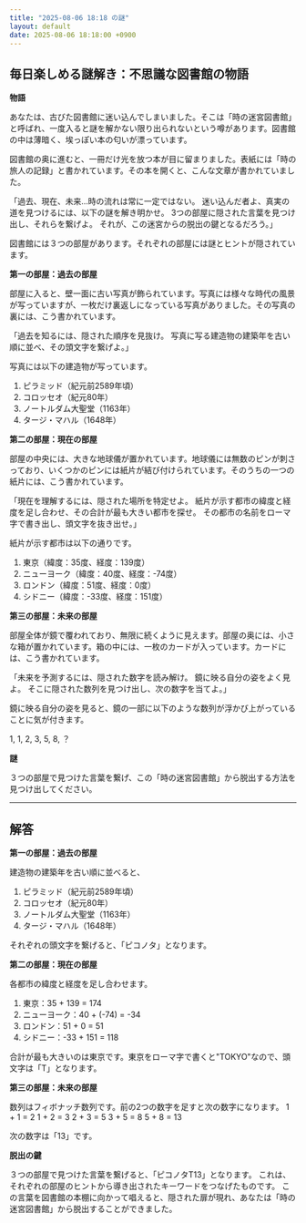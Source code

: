 ```yaml
---
title: "2025-08-06 18:18 の謎"
layout: default
date: 2025-08-06 18:18:00 +0900
---
```

## 毎日楽しめる謎解き：不思議な図書館の物語

**物語**

あなたは、古びた図書館に迷い込んでしまいました。そこは「時の迷宮図書館」と呼ばれ、一度入ると謎を解かない限り出られないという噂があります。図書館の中は薄暗く、埃っぽい本の匂いが漂っています。

図書館の奥に進むと、一冊だけ光を放つ本が目に留まりました。表紙には「時の旅人の記録」と書かれています。その本を開くと、こんな文章が書かれていました。

「過去、現在、未来…時の流れは常に一定ではない。
迷い込んだ者よ、真実の道を見つけるには、以下の謎を解き明かせ。
3つの部屋に隠された言葉を見つけ出し、それらを繋げよ。
それが、この迷宮からの脱出の鍵となるだろう。」

図書館には３つの部屋があります。それぞれの部屋には謎とヒントが隠されています。

**第一の部屋：過去の部屋**

部屋に入ると、壁一面に古い写真が飾られています。写真には様々な時代の風景が写っていますが、一枚だけ裏返しになっている写真がありました。その写真の裏には、こう書かれています。

「過去を知るには、隠された順序を見抜け。
写真に写る建造物の建築年を古い順に並べ、その頭文字を繋げよ。」

写真には以下の建造物が写っています。
1. ピラミッド（紀元前2589年頃）
2. コロッセオ（紀元80年）
3. ノートルダム大聖堂（1163年）
4. タージ・マハル（1648年）

**第二の部屋：現在の部屋**

部屋の中央には、大きな地球儀が置かれています。地球儀には無数のピンが刺さっており、いくつかのピンには紙片が結び付けられています。そのうちの一つの紙片には、こう書かれています。

「現在を理解するには、隠された場所を特定せよ。
紙片が示す都市の緯度と経度を足し合わせ、その合計が最も大きい都市を探せ。
その都市の名前をローマ字で書き出し、頭文字を抜き出せ。」

紙片が示す都市は以下の通りです。
1. 東京（緯度：35度、経度：139度）
2. ニューヨーク（緯度：40度、経度：-74度）
3. ロンドン（緯度：51度、経度：0度）
4. シドニー（緯度：-33度、経度：151度）

**第三の部屋：未来の部屋**

部屋全体が鏡で覆われており、無限に続くように見えます。部屋の奥には、小さな箱が置かれています。箱の中には、一枚のカードが入っています。カードには、こう書かれています。

「未来を予測するには、隠された数字を読み解け。
鏡に映る自分の姿をよく見よ。
そこに隠された数列を見つけ出し、次の数字を当てよ。」

鏡に映る自分の姿を見ると、鏡の一部に以下のような数列が浮かび上がっていることに気が付きます。

1, 1, 2, 3, 5, 8, ？

**謎**

３つの部屋で見つけた言葉を繋げ、この「時の迷宮図書館」から脱出する方法を見つけ出してください。

---

## 解答

**第一の部屋：過去の部屋**

建造物の建築年を古い順に並べると、

1. ピラミッド（紀元前2589年頃）
2. コロッセオ（紀元80年）
3. ノートルダム大聖堂（1163年）
4. タージ・マハル（1648年）

それぞれの頭文字を繋げると、「ピコノタ」となります。

**第二の部屋：現在の部屋**

各都市の緯度と経度を足し合わせます。

1. 東京：35 + 139 = 174
2. ニューヨーク：40 + (-74) = -34
3. ロンドン：51 + 0 = 51
4. シドニー：-33 + 151 = 118

合計が最も大きいのは東京です。東京をローマ字で書くと"TOKYO"なので、頭文字は「T」となります。

**第三の部屋：未来の部屋**

数列はフィボナッチ数列です。前の2つの数字を足すと次の数字になります。
1 + 1 = 2
1 + 2 = 3
2 + 3 = 5
3 + 5 = 8
5 + 8 = 13

次の数字は「13」です。

**脱出の鍵**

３つの部屋で見つけた言葉を繋げると、「ピコノタT13」となります。
これは、それぞれの部屋のヒントから導き出されたキーワードをつなげたものです。
この言葉を図書館の本棚に向かって唱えると、隠された扉が現れ、あなたは「時の迷宮図書館」から脱出することができました。
